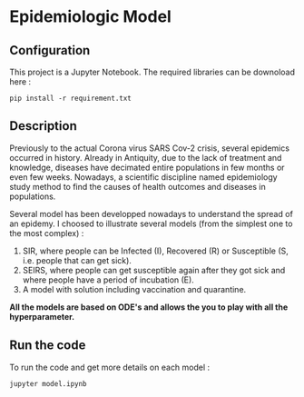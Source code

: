# Epidemiologic Model

## Configuration

This project is a Jupyter Notebook. The required libraries can be downoload here :
```
pip install -r requirement.txt  
```

## Description

Previously to the actual Corona virus SARS Cov-2 crisis, several epidemics occurred in history. Already in Antiquity, due to the lack of treatment and knowledge, diseases have decimated entire populations in few months or even few weeks. Nowadays, a scientific discipline named epidemiology study method to find the causes of health outcomes and diseases in populations.  

Several model has been developped nowadays to understand the spread of an epidemy. I choosed to illustrate several models (from the simplest one to the most complex) :  

1. SIR, where people can be Infected (I), Recovered (R) or Susceptible (S, i.e. people that can get sick).
2. SEIRS, where people can get susceptible again after they got sick and where people have a period of incubation (E).
3. A model with solution including vaccination and quarantine.

**All the models are based on ODE's and allows the you to play with all the hyperparameter.**

## Run the code

To run the code and get more details on each model :
```
jupyter model.ipynb
```